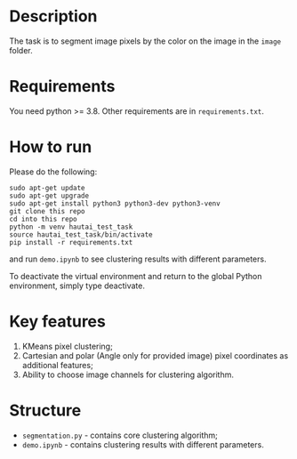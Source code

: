 # Description
The task is to segment image pixels by the color on the image in the 
`image` folder.

# Requirements

You need python >= 3.8. Other requirements are in `requirements.txt`.

# How to run
Please do the following:
```
sudo apt-get update
sudo apt-get upgrade
sudo apt-get install python3 python3-dev python3-venv
git clone this repo
cd into this repo
python -m venv hautai_test_task
source hautai_test_task/bin/activate
pip install -r requirements.txt
```
and run `demo.ipynb` to see clustering results with different parameters.

To deactivate the virtual environment and return to the global Python environment, simply type deactivate.

# Key features

1. KMeans pixel clustering;
2. Cartesian and polar (Angle only for provided image) pixel coordinates as 
   additional features;
3. Ability to choose image channels for clustering algorithm.

# Structure

* `segmentation.py` - contains core clustering algorithm;
* `demo.ipynb` - contains clustering results with different parameters.
